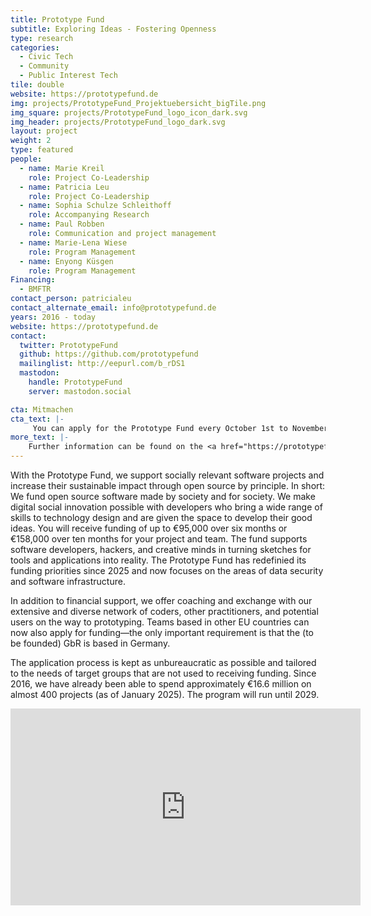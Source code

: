 ```yaml
---
title: Prototype Fund
subtitle: Exploring Ideas - Fostering Openness
type: research
categories:
  - Civic Tech
  - Community
  - Public Interest Tech
tile: double
website: https://prototypefund.de
img: projects/PrototypeFund_Projektuebersicht_bigTile.png
img_square: projects/PrototypeFund_logo_icon_dark.svg
img_header: projects/PrototypeFund_logo_dark.svg
layout: project
weight: 2
type: featured
people:
  - name: Marie Kreil
    role: Project Co-Leadership
  - name: Patricia Leu
    role: Project Co-Leadership
  - name: Sophia Schulze Schleithoff
    role: Accompanying Research
  - name: Paul Robben
    role: Communication and project management
  - name: Marie-Lena Wiese
    role: Program Management
  - name: Enyong Küsgen
    role: Program Management
Financing:
  - BMFTR
contact_person: patricialeu
contact_alternate_email: info@prototypefund.de
years: 2016 - today
website: https://prototypefund.de
contact:
  twitter: PrototypeFund
  github: https://github.com/prototypefund
  mailinglist: http://eepurl.com/b_rDS1
  mastodon:
    handle: PrototypeFund
    server: mastodon.social

cta: Mitmachen
cta_text: |-
     You can apply for the Prototype Fund every October 1st to November 30th. You can find all the information you need <a href="https://www.prototypefund.de/en/application">here</a>.
more_text: |-
    Further information can be found on the <a href="https://prototypefund.de">website</a> of the Prototype Fund.
---
```

With the Prototype Fund, we support socially relevant software projects and increase their sustainable impact through open source by principle. In short: We fund open source software made by society and for society.
We make digital social innovation possible with developers who bring a wide range of skills to technology design and are given the space to develop their good ideas. You will receive funding of up to €95,000 over six months or €158,000 over ten months for your project and team. The fund supports software developers, hackers, and creative minds in turning sketches for tools and applications into reality. The Prototype Fund has redefinied its funding priorities since 2025 and now focuses on the areas of data security and software infrastructure.

In addition to financial support, we offer coaching and exchange with our extensive and diverse network of coders, other practitioners, and potential users on the way to prototyping. Teams based in other EU countries can now also apply for funding—the only important requirement is that the (to be founded) GbR is based in Germany.

The application process is kept as unbureaucratic as possible and tailored to the needs of target groups that are not used to receiving funding. Since 2016, we have already been able to spend approximately €16.6 million on almost 400 projects (as of January 2025). The program will run until 2029.

<iframe width="560" height="315" src="https://www.youtube-nocookie.com/embed/OH5w99wv8fc" title="YouTube video player" frameborder="0" allow="accelerometer; autoplay; clipboard-write; encrypted-media; gyroscope; picture-in-picture; web-share" referrerpolicy="strict-origin-when-cross-origin" allowfullscreen></iframe>
